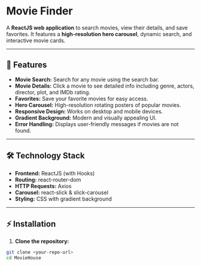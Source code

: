 # Movie Finder

A **ReactJS web application** to search movies, view their details, and save favorites. It features a **high-resolution hero carousel**, dynamic search, and interactive movie cards.  

---

## 🎯 Features

- **Movie Search:** Search for any movie using the search bar.
- **Movie Details:** Click a movie to see detailed info including genre, actors, director, plot, and IMDb rating.
- **Favorites:** Save your favorite movies for easy access.
- **Hero Carousel:** High-resolution rotating posters of popular movies.
- **Responsive Design:** Works on desktop and mobile devices.
- **Gradient Background:** Modern and visually appealing UI.
- **Error Handling:** Displays user-friendly messages if movies are not found.

---

## 🛠 Technology Stack

- **Frontend:** ReactJS (with Hooks)  
- **Routing:** react-router-dom  
- **HTTP Requests:** Axios  
- **Carousel:** react-slick & slick-carousel  
- **Styling:** CSS with gradient background  

---

## ⚡ Installation

1. **Clone the repository:**

```bash
git clone <your-repo-url>
cd MovieHouse
